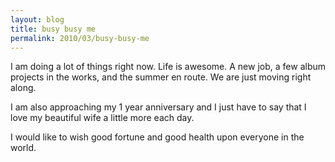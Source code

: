 ```yaml
---
layout: blog
title: busy busy me
permalink: 2010/03/busy-busy-me
---
```


<p>I am doing a lot of things right now. Life is awesome. A new job, a few album projects in the works, and the summer en route. We are just moving right along.</p>
<p>I am also approaching my 1 year anniversary and I just have to say that I love my beautiful wife a little more each day.</p>
<p>I would like to wish good fortune and good health upon everyone in the world.</p>
